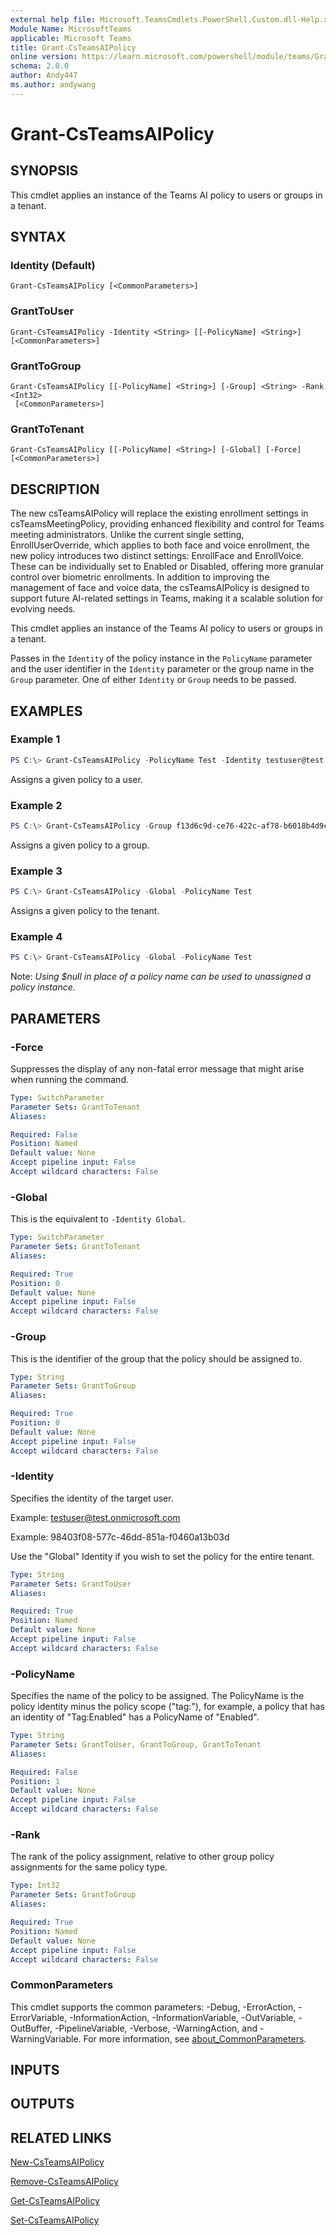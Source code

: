 ```yaml
---
external help file: Microsoft.TeamsCmdlets.PowerShell.Custom.dll-Help.xml
Module Name: MicrosoftTeams
applicable: Microsoft Teams
title: Grant-CsTeamsAIPolicy
online version: https://learn.microsoft.com/powershell/module/teams/Grant-CsTeamsAIPolicy
schema: 2.0.0
author: Andy447
ms.author: andywang
---
```


# Grant-CsTeamsAIPolicy

## SYNOPSIS
This cmdlet applies an instance of the Teams AI policy to users or groups in a tenant.

## SYNTAX

### Identity (Default)
```
Grant-CsTeamsAIPolicy [<CommonParameters>]
```

### GrantToUser
```
Grant-CsTeamsAIPolicy -Identity <String> [[-PolicyName] <String>] [<CommonParameters>]
```

### GrantToGroup
```
Grant-CsTeamsAIPolicy [[-PolicyName] <String>] [-Group] <String> -Rank <Int32>
 [<CommonParameters>]
```

### GrantToTenant
```
Grant-CsTeamsAIPolicy [[-PolicyName] <String>] [-Global] [-Force] [<CommonParameters>]
```

## DESCRIPTION

The new csTeamsAIPolicy will replace the existing enrollment settings in csTeamsMeetingPolicy, providing enhanced flexibility and control for Teams meeting administrators. Unlike the current single setting, EnrollUserOverride, which applies to both face and voice enrollment, the new policy introduces two distinct settings: EnrollFace and EnrollVoice. These can be individually set to Enabled or Disabled, offering more granular control over biometric enrollments. In addition to improving the management of face and voice data, the csTeamsAIPolicy is designed to support future AI-related settings in Teams, making it a scalable solution for evolving needs.

This cmdlet applies an instance of the Teams AI policy to users or groups in a tenant.

Passes in the `Identity` of the policy instance in the `PolicyName` parameter and the user identifier in the `Identity` parameter or the group name in the `Group` parameter. One of either `Identity` or `Group` needs to be passed.

## EXAMPLES

### Example 1
```powershell
PS C:\> Grant-CsTeamsAIPolicy -PolicyName Test -Identity testuser@test.onmicrosoft.com
```

Assigns a given policy to a user.

### Example 2
```powershell
PS C:\> Grant-CsTeamsAIPolicy -Group f13d6c9d-ce76-422c-af78-b6018b4d9c80 -PolicyName Test
```

Assigns a given policy to a group.


### Example 3
```powershell
PS C:\> Grant-CsTeamsAIPolicy -Global -PolicyName Test
```

Assigns a given policy to the tenant.

### Example 4
```powershell
PS C:\> Grant-CsTeamsAIPolicy -Global -PolicyName Test
```

Note: _Using $null in place of a policy name can be used to unassigned a policy instance._

## PARAMETERS

### -Force
Suppresses the display of any non-fatal error message that might arise when running the command.

```yaml
Type: SwitchParameter
Parameter Sets: GrantToTenant
Aliases:

Required: False
Position: Named
Default value: None
Accept pipeline input: False
Accept wildcard characters: False
```

### -Global
This is the equivalent to `-Identity Global`.

```yaml
Type: SwitchParameter
Parameter Sets: GrantToTenant
Aliases:

Required: True
Position: 0
Default value: None
Accept pipeline input: False
Accept wildcard characters: False
```

### -Group
This is the identifier of the group that the policy should be assigned to.

```yaml
Type: String
Parameter Sets: GrantToGroup
Aliases:

Required: True
Position: 0
Default value: None
Accept pipeline input: False
Accept wildcard characters: False
```

### -Identity
Specifies the identity of the target user.

Example: testuser@test.onmicrosoft.com

Example: 98403f08-577c-46dd-851a-f0460a13b03d

Use the "Global" Identity if you wish to set the policy for the entire tenant.

```yaml
Type: String
Parameter Sets: GrantToUser
Aliases:

Required: True
Position: Named
Default value: None
Accept pipeline input: False
Accept wildcard characters: False
```

### -PolicyName
Specifies the name of the policy to be assigned. The PolicyName is the policy identity minus the policy scope ("tag:"), for example, a policy that has an identity of "Tag:Enabled" has a PolicyName of "Enabled".

```yaml
Type: String
Parameter Sets: GrantToUser, GrantToGroup, GrantToTenant
Aliases:

Required: False
Position: 1
Default value: None
Accept pipeline input: False
Accept wildcard characters: False
```

### -Rank
The rank of the policy assignment, relative to other group policy assignments for the same policy type.

```yaml
Type: Int32
Parameter Sets: GrantToGroup
Aliases:

Required: True
Position: Named
Default value: None
Accept pipeline input: False
Accept wildcard characters: False
```

### CommonParameters
This cmdlet supports the common parameters: -Debug, -ErrorAction, -ErrorVariable, -InformationAction, -InformationVariable, -OutVariable, -OutBuffer, -PipelineVariable, -Verbose, -WarningAction, and -WarningVariable. For more information, see [about_CommonParameters](http://go.microsoft.com/fwlink/?LinkID=113216).

## INPUTS

## OUTPUTS

## RELATED LINKS

[New-CsTeamsAIPolicy](New-CsTeamsAIPolicy.md)

[Remove-CsTeamsAIPolicy](Remove-CsTeamsAIPolicy.md)

[Get-CsTeamsAIPolicy](Get-CsTeamsAIPolicy.md)

[Set-CsTeamsAIPolicy](Set-CsTeamsAIPolicy.md)